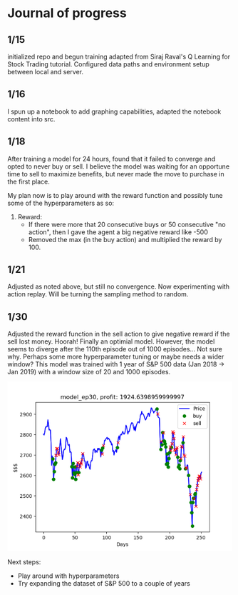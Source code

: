 # Journal of progress # 

## 1/15 ## 
initialized repo and begun training adapted from Siraj Raval's Q Learning for Stock Trading tutorial. 
Configured data paths and environment setup between local and server. 

## 1/16 ##
I spun up a notebook to add graphing capabilities, adapted the notebook content into src.  

## 1/18 ## 
After training a model for 24 hours, found that it failed to converge and opted to never buy or sell. 
I believe the model was waiting for an opportune time to sell to maximize benefits, but never made the move to purchase in the first place.

My plan now is to play around with the reward function and possibly tune some of the hyperparameters as so: 

1)  Reward: 
    - If there were more that 20 consecutive buys or 50 consecutive "no action", then I gave the agent a big negative reward like -500
    - Removed the max (in the buy action) and multiplied the reward by 100.
    
## 1/21 ## 
Adjusted as noted above, but still no convergence. Now experimenting with action replay. Will be turning the 
sampling method to random. 

## 1/30 ## 
Adjusted the reward function in the sell action to give negative reward if the sell lost money. Hoorah! Finally an optimial model. However, the model seems to 
diverge after the 110th episode out of 1000 episodes... Not sure why. Perhaps some more hyperparameter tuning or maybe needs a wider window? 
This model was trained with 1 year of S&P 500 data (Jan 2018 -> Jan 2019) with a window size of 20 and 1000 episodes. 

![Winner](images/SR_GSPC_20_1000/model_ep30.png "Winner!")

Next steps: 
- Play around with hyperparameters 
- Try expanding the dataset of S&P 500 to a couple of years 